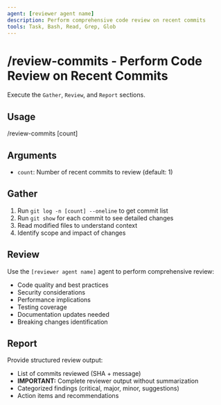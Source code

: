 ```yaml
---
agent: [reviewer agent name]
description: Perform comprehensive code review on recent commits
tools: Task, Bash, Read, Grep, Glob
---
```


# /review-commits - Perform Code Review on Recent Commits

Execute the `Gather`, `Review`, and `Report` sections.

## Usage

/review-commits [count]

## Arguments

- `count`: Number of recent commits to review (default: 1)

## Gather

1. Run `git log -n [count] --oneline` to get commit list
2. Run `git show` for each commit to see detailed changes
3. Read modified files to understand context
4. Identify scope and impact of changes

## Review

Use the `[reviewer agent name]` agent to perform comprehensive review:

- Code quality and best practices
- Security considerations
- Performance implications
- Testing coverage
- Documentation updates needed
- Breaking changes identification

## Report

Provide structured review output:

- List of commits reviewed (SHA + message)
- **IMPORTANT:** Complete reviewer output without summarization
- Categorized findings (critical, major, minor, suggestions)
- Action items and recommendations

